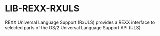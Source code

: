 LIB-REXX-RXULS
==============

REXX Universal Language Support (RxULS) provides a REXX interface to selected   parts of the OS/2 Universal Language Support API (ULS).
